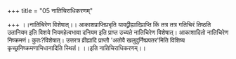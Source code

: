 +++
title = "05 नातिचिराधिकरणम्"

+++
।।नातिचिरेण विशेषात्।। आकाशप्राप्तिप्रभृति यावद्व्रीह्यादिप्राप्ति किं तत्र तत्र गतिचिरं तिष्ठति उतानियम इति विशये नियमहेत्वभावा दनियम इति प्राप्त उच्यते नातिचिरेण विशेषात्। आकाशादितो नातिचिरेण निष्क्रमणं। कुतः?विशेषात्। उत्तरत्र व्रीह्यादि प्राप्तौ 'अतोवै खलुदुर्निष्प्रपतर'मिति विशिष्य कृच्छ्रनिष्क्रमणाभिधानादिति स्थितं। ।।इति नातिचिराधिकरणम्।।